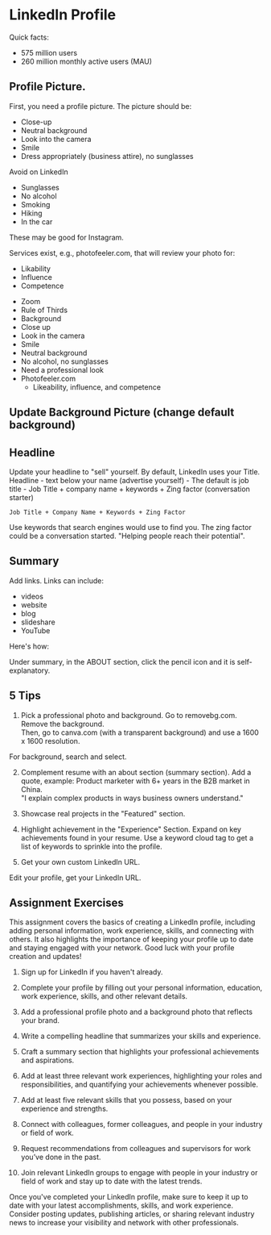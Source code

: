 # LinkedIn Profile

Quick facts:

* 575 million users
* 260 million monthly active users (MAU)



## Profile Picture.

First, you need a profile picture.  The picture should be:

* Close-up
* Neutral background
* Look into the camera
* Smile
* Dress appropriately (business attire), no sunglasses

Avoid on LinkedIn
* Sunglasses
* No alcohol
* Smoking
* Hiking
* In the car

These may be good for Instagram.

Services exist, e.g., photofeeler.com, that will review your photo for:

* Likability 
* Influence
* Competence

- Zoom
- Rule of Thirds
- Background
- Close up
- Look in the camera
- Smile
- Neutral background
- No alcohol, no sunglasses
- Need a professional look
- Photofeeler.com
	- Likeability, influence, and competence


## Update Background Picture (change default background)




## Headline

Update your headline to "sell" yourself.  By default, LinkedIn uses your Title. 
Headline - text below your name (advertise yourself)
	- The default is job title
	- Job Title + company name + keywords + Zing factor (conversation starter)

 

```
Job Title + Company Name + Keywords + Zing Factor
```

Use keywords that search engines would use to find you.  The zing factor could be a conversation started.  "Helping people reach their potential".



## Summary

Add links.  Links can include:

* videos
* website
* blog
* slideshare
* YouTube

 
Here's how:

Under summary, in the ABOUT section, click the pencil icon and it is self-explanatory.  



## 5 Tips

1. Pick a professional photo and background.  Go to removebg.com.  Remove the background.  
Then, go to canva.com (with a transparent background) and use a 1600 x 1600 resolution.  

For background, search and select.  




2. Complement resume with an about section (summary section).   Add a quote, example:
Product marketer with 6+ years in the B2B market in China.  
"I explain complex products in ways business owners understand."



3. Showcase real projects in the "Featured" section.  




4. Highlight achievement in the "Experience" Section.  Expand on key achievements found in your resume.  Use a keyword cloud tag to get a list of keywords to sprinkle into the profile. 




5. Get your own custom LinkedIn URL.

Edit your profile, get your LinkedIn URL.  



<!-- https://www.youtube.com/watch?v=zd4ALKv8Das -->


## Assignment Exercises



This assignment covers the basics of creating a LinkedIn profile, including adding personal information, work experience, skills, and connecting with others. It also highlights the importance of keeping your profile up to date and staying engaged with your network. Good luck with your profile creation and updates!


1. Sign up for LinkedIn if you haven't already.

2. Complete your profile by filling out your personal information, education, work experience, skills, and other relevant details.

3. Add a professional profile photo and a background photo that reflects your brand.


4. Write a compelling headline that summarizes your skills and experience.

5. Craft a summary section that highlights your professional achievements and aspirations.


6. Add at least three relevant work experiences, highlighting your roles and responsibilities, and quantifying your achievements whenever possible.


7. Add at least five relevant skills that you possess, based on your experience and strengths.

8. Connect with colleagues, former colleagues, and people in your industry or field of work.


9. Request recommendations from colleagues and supervisors for work you’ve done in the past.


10. Join relevant LinkedIn groups to engage with people in your industry or field of work and stay up to date with the latest trends.


Once you've completed your LinkedIn profile, make sure to keep it up to date with your latest accomplishments, skills, and work experience. Consider posting updates, publishing articles, or sharing relevant industry news to increase your visibility and network with other professionals.






